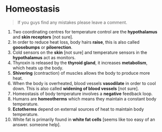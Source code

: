 # Homeostasis

> If you guys find any mistakes please leave a comment.

1. Two coordinating centres for temperature control are the **hypothalamus** and **skin receptors** [not sure].
2. In order to reduce heat loss, body hairs **raise**, this is also called **goosebumps** or **piloerection**.
3. Cold sensors on the **skin** [not sure] and temperature sensors in the **hypothalamus** act as monitors.
4. Thyroxin is released by the **thyroid gland**, it increases **metabolism**, which heats up the body.
5. **Shivering** (contraction) of muscles allows the body to produce more heat.
6. When the body is overheated, blood vessels **vasodilate** in order to cool down. This is also called **widening of blood vessels** [not sure].
7. Homeostasis of body temperature involves a **negative** feedback loop.
8. Humans are **homeotherms** which means they maintain a constant body temperature.
9. **Ectotherms** depend on external sources of heat to maintain body temperature.
10. White fat is primarily found in **white fat cells** [seems like too easy of an answer. someone help].